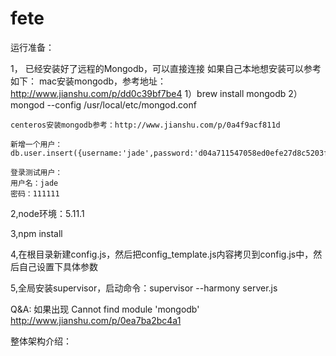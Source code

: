# fete
运行准备：

1， 已经安装好了远程的Mongodb，可以直接连接
    如果自己本地想安装可以参考如下：
    mac安装mongodb，参考地址：http://www.jianshu.com/p/dd0c39bf7be4
    1）brew install mongodb
    2）mongod --config /usr/local/etc/mongod.conf
    
    centeros安装mongodb参考：http://www.jianshu.com/p/0a4f9acf811d
    
    新增一个用户：db.user.insert({username:'jade',password:'d04a711547058ed0efe27d8c5203f58f'})
    
    登录测试用户：
    用户名：jade
    密码：111111
    


2,node环境：5.11.1

3,npm install

4,在根目录新建config.js，然后把config_template.js内容拷贝到config.js中，然后自己设置下具体参数

5,全局安装supervisor，启动命令：supervisor --harmony server.js


Q&A:
如果出现 Cannot find module 'mongodb'
http://www.jianshu.com/p/0ea7ba2bc4a1

整体架构介绍：
